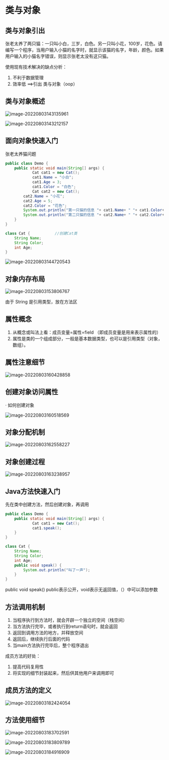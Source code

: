 # 类与对象

##  类与对象引出



张老太养了两只猫：一只叫小白，三岁，白色。另一只叫小花，100岁，花色。请编写一个程序，当用户输入小猫的名字时，就显示该猫的名字，年龄，颜色。如果用户输入的小猫名字错误，则显示张老太没有这只猫。

使用现有技术解决的缺点分析：

1. 不利于数据管理
2. 效率低 ==>引出 类与对象（oop）

## 类与对象概述

![image-20220803143135961](C:\Users\yu'yin\AppData\Roaming\Typora\typora-user-images\image-20220803143135961.png)

![image-20220803143212157](C:\Users\yu'yin\AppData\Roaming\Typora\typora-user-images\image-20220803143212157.png)

## 面向对象快速入门

张老太养猫问题

``` java
public class Demo {
    public static void main(String[] args) {
            Cat cat1 = new Cat();
            cat1.Name = "小白";
            cat1.Age = 3;
            cat1.Color = "白色";
            Cat cat2 = new Cat();
        cat2.Name = "小花";
        cat2.Age = 5;
        cat2.Color = "花色";
        System.out.println("第一只猫的信息 "+ cat1.Name+ " "+ cat1.Color+ " "+ cat1.Age);
        System.out.println("第二只猫的信息 "+ cat2.Name+ " "+ cat2.Color+ " "+ cat2.Age);
    }
}

class Cat {           //创建Cat类
    String Name;
    String Color;
    int Age;
}
```



![image-20220803144720543](C:\Users\yu'yin\AppData\Roaming\Typora\typora-user-images\image-20220803144720543.png)

## 对象内存布局

![image-20220803153806767](C:\Users\yu'yin\AppData\Roaming\Typora\typora-user-images\image-20220803153806767.png)

由于 String 是引用类型，放在方法区

## 属性概念

1. 从概念或叫法上看：成员变量=属性=field （即成员变量是用来表示属性的）
2. 属性是类的一个组成部分，一般是基本数据类型，也可以是引用类型（对象，数组）。

## 属性注意细节

![image-20220803160428858](C:\Users\yu'yin\AppData\Roaming\Typora\typora-user-images\image-20220803160428858.png)

## 创建对象访问属性

· 如何创建对象

![image-20220803160518569](C:\Users\yu'yin\AppData\Roaming\Typora\typora-user-images\image-20220803160518569.png)

## 对象分配机制

![image-20220803162558227](C:\Users\yu'yin\AppData\Roaming\Typora\typora-user-images\image-20220803162558227.png)

## 对象创建过程

![image-20220803163238957](C:\Users\yu'yin\AppData\Roaming\Typora\typora-user-images\image-20220803163238957.png)

## Java方法快速入门

先在类中创建方法，然后创建对象，再调用

```java
public class Demo {
    public static void main(String[] args) {
            Cat cat1 = new Cat();
            cat1.speak();
    }
}

class Cat {
    String Name;
    String Color;
    int Age;
    public void speak() {
        System.out.println("叫了一声");
    }
}
```

public void speak()    public表示公开，void表示无返回值，（）中可以添加参数

## 方法调用机制

1. 当程序执行到方法时，就会开辟一个独立的空间（栈空间）
2. 当方法执行完毕，或者执行到return语句时，就会返回
3. 返回到调用方法的地方，并释放空间
4. 返回后，继续执行后面的代码
5. 当main方法执行完毕后，整个程序退出

成员方法的好处：

1. 提高代码复用性
2. 将实现的细节封装起来，然后供其他用户来调用即可

## 成员方法的定义

![image-20220803182424054](C:\Users\yu'yin\AppData\Roaming\Typora\typora-user-images\image-20220803182424054.png)

## 方法使用细节

![image-20220803183702591](C:\Users\yu'yin\AppData\Roaming\Typora\typora-user-images\image-20220803183702591.png)



![image-20220803183809789](C:\Users\yu'yin\AppData\Roaming\Typora\typora-user-images\image-20220803183809789.png)



![image-20220803184916909](C:\Users\yu'yin\AppData\Roaming\Typora\typora-user-images\image-20220803184916909.png)
